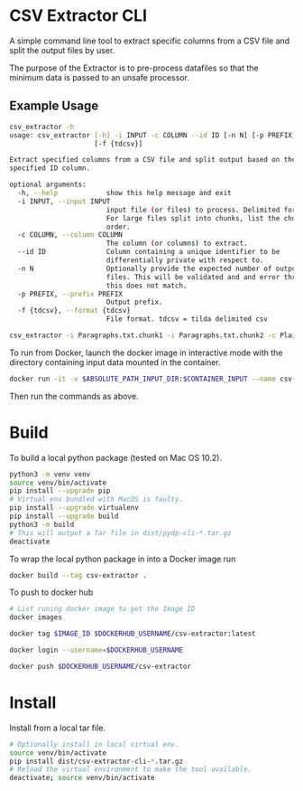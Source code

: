 # CSV Extractor CLI
A simple command line tool to extract specific columns from a CSV file and
split the output files by user.

The purpose of the Extractor is to pre-process datafiles so that the minimum
data is passed to an unsafe processor.

## Example Usage

```bash
csv_extractor -h
usage: csv_extractor [-h] -i INPUT -c COLUMN --id ID [-n N] [-p PREFIX]
                     [-f {tdcsv}]

Extract specified columns from a CSV file and split output based on the
specified ID column.

optional arguments:
  -h, --help            show this help message and exit
  -i INPUT, --input INPUT
                        input file (or files) to process. Delimited format.
                        For large files split into chunks, list the chunks in
                        order.
  -c COLUMN, --column COLUMN
                        The column (or columns) to extract.
  --id ID               Column containing a unique identifier to be
                        differentially private with respect to.
  -n N                  Optionally provide the expected number of output
                        files. This will be validated and and error thrown if
                        this does not match.
  -p PREFIX, --prefix PREFIX
                        Output prefix.
  -f {tdcsv}, --format {tdcsv}
                        File format. tdcsv = tilda delimited csv
```

```bash
csv_extractor -i Paragraphs.txt.chunk1 -i Paragraphs.txt.chunk2 -c PlainText --id WorkID -p data/paragraphs
```

To run from Docker, launch the docker image in interactive mode with the
directory containing input data mounted in the container.
```bash
docker run -it -v $ABSOLUTE_PATH_INPUT_DIR:$CONTAINER_INPUT --name csv-extractor csv-extractor
```

Then run the commands as above.

# Build
To build a local python package (tested on Mac OS 10.2).

```bash
python3 -m venv venv
source venv/bin/activate
pip install --upgrade pip
# Virtual env bundled with MacOS is faulty.
pip install --upgrade virtualenv
pip install --upgrade build
python3 -m build
# This will output a Tar file in dist/pydp-cli-*.tar.gz
deactivate
```

To wrap the local python package in into a Docker image run
```bash
docker build --tag csv-extractor .
```

To push to docker hub
```bash
# List runing docker image to get the Image ID
docker images

docker tag $IMAGE_ID $DOCKERHUB_USERNAME/csv-extractor:latest

docker login --username=$DOCKERHUB_USERNAME

docker push $DOCKERHUB_USERNAME/csv-extractor
```

# Install
Install from a local tar file.

```bash
# Optionally install in local virtual env.
source venv/bin/activate
pip install dist/csv-extractor-cli-*.tar.gz
# Reload the virtual environment to make the tool available.
deactivate; source venv/bin/activate
```